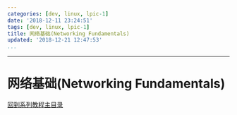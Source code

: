 ```yaml
---
categories: [dev, linux, lpic-1]
date: '2018-12-11 23:24:51'
tags: [dev, linux, lpic-1]
title: 网络基础(Networking Fundamentals)
updated: '2018-12-21 12:47:53'
...
```

---
# 网络基础(Networking Fundamentals)
<!-- MarkdownTOC -->

<!-- /MarkdownTOC -->
[回到系列教程主目录](../index.md)

